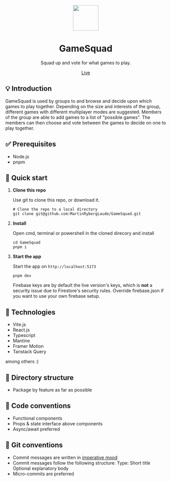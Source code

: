 <p align="center">
   <img src="https://github.com/MartinRybergLaude/GameSquad/blob/master/public/gamesquad.svg?raw=true" width="80" alt="">
</p>
<h1 align="center">
  GameSquad
</h1>
<p align="center">
  Squad up and vote for what games to play.
</p>
<p align="center">
    <a href="https://gamesquad.win">Live</a>
</p>

## 💡 Introduction

GameSquad is used by groups to and browse and decide upon which games to play together. Depending on the size and interests of the group, different games with different multiplayer modes are suggested. Members of the group are able to add games to a list of "possible games". The members can then choose and vote between the games to decide on one to play together.

## ✅ Prerequisites

- Node.js
- pnpm

## 🚀 Quick start

1.  **Clone this repo**

    Use git to clone this repo, or download it.

    ```shell
    # Clone the repo to a local directory
    git clone git@github.com:MartinRybergLaude/GameSquad.git
    ```

2.  **Install**

    Open cmd, terminal or powershell in the cloned direcory and install

    ```shell
    cd GameSquad
    pnpm i
    ```

3.  **Start the app**

    Start the app on `http://localhost:5173`

    ```shell
    pnpm dev
    ```

    Firebase keys are by default the live version's keys, which is **not** a security issue due to Firestore's security rules. Override firebase.json if you want to use your own firebase setup.

## 🧐 Technologies

- Vite.js
- React.js
- Typescript
- Mantine
- Framer Motion
- Tanstack Query

among others :)

## 📁 Directory structure

- Package by feature as far as possible

## 📑 Code conventions

- Functional components
- Props & state interface above components
- Async/await preferred

## 📑 Git conventions

- Commit messages are written in <a href="https://en.wikipedia.org/wiki/Imperative_mood">imperative mood</a>
- Commit messages follow the following structure:
  Type: Short title
  Optional explanatory body
- Micro-commits are preferred
